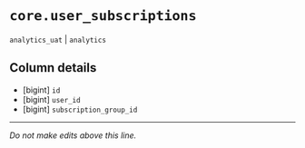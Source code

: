 # `core.user_subscriptions`
`analytics_uat` | `analytics`

## Column details
* [bigint]    `id`
* [bigint]    `user_id`
* [bigint]    `subscription_group_id`

-------------------------------------------------------------------------------
*Do not make edits above this line.*
